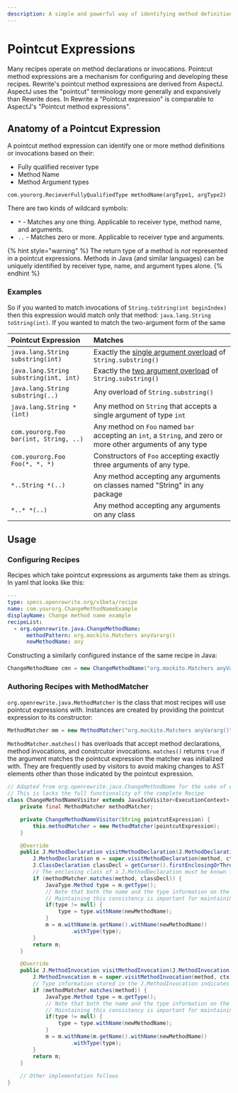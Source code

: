 ```yaml
---
description: A simple and powerful way of identifying method definitions and invocations
---
```


# Pointcut Expressions

Many recipes operate on method declarations or invocations. Pointcut method expressions are a mechanism for configuring and developing these recipes. Rewrite's pointcut method expressions are derived from AspectJ. AspectJ uses the "pointcut" terminology more generally and expansively than Rewrite does. In Rewrite a "Pointcut expression" is comparable to AspectJ's "Pointcut method expressions".

## Anatomy of a Pointcut Expression

A pointcut method expression can identify one or more method definitions or invocations based on their:

* Fully qualified receiver type
* Method Name
* Method Argument types

```text
com.yourorg.RecieverFullyQualifiedType methodName(argType1, argType2)
```

There are two kinds of wildcard symbols:

* `*` - Matches any one thing. Applicable to receiver type, method name, and arguments.
* `..` - Matches zero or more. Applicable to  receiver type and arguments.

{% hint style="warning" %}
The return type of a method is _not_ represented in a pointcut expressions. Methods in Java \(and similar languages\) can be uniquely identified by receiver type, name, and argument types alone.
{% endhint %}

### Examples

So if you wanted to match invocations of `String.toString(int beginIndex)` then this expression would match only that method: `java.lang.String toString(int)`. If you wanted to match the two-argument form of the same

| Pointcut Expression | Matches |
| :--- | :--- |
| `java.lang.String substring(int)` | Exactly the [single argument overload](https://docs.oracle.com/en/java/javase/11/docs/api/java.base/java/lang/String.html#substring%28int%29) of `String.substring()` |
| `java.lang.String substring(int, int)` | Exactly the [two argument overload](https://docs.oracle.com/en/java/javase/11/docs/api/java.base/java/lang/String.html#substring%28int,int%29) of `String.substring()` |
| `java.lang.String substring(..)` | Any overload of `String.substring()` |
| `java.lang.String *(int)` | Any method on `String` that accepts a single argument of type `int`  |
| `com.yourorg.Foo bar(int, String, ..)` | Any method on `Foo` named `bar` accepting an `int`, a `String`, and zero or more other arguments of any type |
| `com.yourorg.Foo Foo(*, *, *)` | Constructors of `Foo` accepting exactly three arguments of any type. |
| `*..String *(..)` | Any method accepting any arguments on classes named "String" in any package |
| `*..* *(..)` | Any method accepting any arguments on any class |

## Usage

### Configuring Recipes

Recipes which take pointcut expressions as arguments take them as strings. In yaml that looks like this:

```yaml
---
type: specs.openrewrite.org/v1beta/recipe
name: com.yourorg.ChangeMethodNameExample
displayName: Change method name example
recipeList:
  - org.openrewrite.java.ChangeMethodName:
      methodPattern: org.mockito.Matchers anyVararg()
      newMethodName: any
```

Constructing a similarly configured instance of the same recipe in Java:

```java
ChangeMethodName cmn = new ChangeMethodName("org.mockito.Matchers anyVararg()", "any");
```

### Authoring Recipes with MethodMatcher

`org.openrewrite.java.MethodMatcher` is the class that most recipes will use pointcut expressions with. Instances are created by providing the pointcut expression to its constructor:

```java
MethodMatcher mm = new MethodMatcher("org.mockito.Matchers anyVararg()");
```

`MethodMatcher.matches()` has overloads that accept method declarations, method invocations, and constrcutor invocations. `matches()` returns `true` if the argument matches the pointcut expression the matcher was initialized with. They are frequently used by visitors to avoid making changes to AST elements other than those indicated by the pointcut expression.

```java
// Adapted from org.openrewrite.java.ChangeMethodName for the sake of example
// This is lacks the full functionality of the complete Recipe
class ChangeMethodNameVisitor extends JavaIsoVisitor<ExecutionContext> {
    private final MethodMatcher methodMatcher;

    private ChangeMethodNameVisitor(String pointcutExpression) {
        this.methodMatcher = new MethodMatcher(pointcutExpression);
    }

    @Override
    public J.MethodDeclaration visitMethodDeclaration(J.MethodDeclaration method, ExecutionContext ctx) {
        J.MethodDeclaration m = super.visitMethodDeclaration(method, ctx);
        J.ClassDeclaration classDecl = getCursor().firstEnclosingOrThrow(J.ClassDeclaration.class);
        // The enclosing class of a J.MethodDeclaration must be known for a MethodMatcher to match it
        if (methodMatcher.matches(method, classDecl)) {
            JavaType.Method type = m.getType();
            // Note that both the name and the type information on the declaration are updated together
            // Maintaining this consistency is important for maintaining the correct operation of other recipes
            if(type != null) {
                type = type.withName(newMethodName);
            }
            m = m.withName(m.getName().withName(newMethodName))
                    .withType(type);
        }
        return m;
    }

    @Override
    public J.MethodInvocation visitMethodInvocation(J.MethodInvocation method, ExecutionContext ctx) {
        J.MethodInvocation m = super.visitMethodInvocation(method, ctx);
        // Type information stored in the J.MethodInvocation indicates the class so no second argument is necessary
        if (methodMatcher.matches(method)) {
            JavaType.Method type = m.getType();
            // Note that both the name and the type information on the invocation are updated together
            // Maintaining this consistency is important for maintaining the correct operation of other recipes
            if(type != null) {
                type = type.withName(newMethodName);
            }
            m = m.withName(m.getName().withName(newMethodName))
                    .withType(type);
        }
        return m;
    }
    
    // Other implementation follows
}
```

